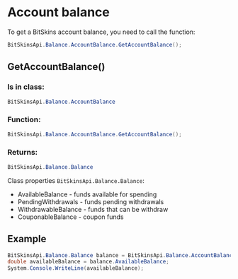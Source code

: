 ﻿# Account balance
To get a BitSkins account balance, you need to call the function:
```csharp
BitSkinsApi.Balance.AccountBalance.GetAccountBalance();
```

## GetAccountBalance()
### Is in class:
```csharp
BitSkinsApi.Balance.AccountBalance
```

### Function:
```csharp
BitSkinsApi.Balance.AccountBalance.GetAccountBalance();
```
### Returns:
```csharp
BitSkinsApi.Balance.Balance
```
Class properties ```BitSkinsApi.Balance.Balance```:
* AvailableBalance - funds available for spending
* PendingWithdrawals - funds pending withdrawals
* WithdrawableBalance - funds that can be withdraw
* CouponableBalance - coupon funds

## Example
```csharp
BitSkinsApi.Balance.Balance balance = BitSkinsApi.Balance.AccountBalance.GetAccountBalance();
double availableBalance = balance.AvailableBalance;
System.Console.WriteLine(availableBalance);
```
